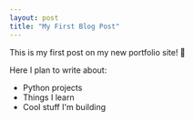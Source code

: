 ```yaml
---
layout: post
title: "My First Blog Post"
---
```


This is my first post on my new portfolio site! 🎉

Here I plan to write about:
- Python projects
- Things I learn
- Cool stuff I'm building
